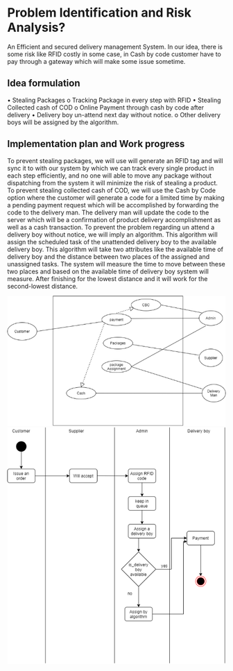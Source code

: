 # Problem Identification and Risk Analysis?

An Efficient and secured delivery management System. In our idea, there is some risk like RFID costly in some case, in Cash by code customer have to pay through a gateway which will make some issue sometime.

## Idea formulation
• Stealing Packages
o Tracking Package in every step with RFID
• Stealing Collected cash of COD
o Online Payment through cash by code after delivery
• Delivery boy un-attend next day without notice.
o Other delivery boys will be assigned by the algorithm.
## Implementation plan and Work progress
To prevent stealing packages, we will use will generate an RFID tag and will sync it to with our system by which we can track every single product in each step efficiently, and no one will able to move any package without dispatching from the system it will minimize the risk of stealing a product.
To prevent stealing collected cash of COD, we will use the Cash by Code option where the customer will generate a code for a limited time by making a pending payment request which will be accomplished by forwarding the code to the delivery man. The delivery man will update the code to the server which will be a confirmation of product delivery accomplishment as well as a cash transaction.
To prevent the problem regarding un attend a delivery boy without notice, we will imply an algorithm. This algorithm will assign the scheduled task of the unattended delivery boy to the available delivery boy. This algorithm will take two attributes like the available time of delivery boy and the distance between two places of the assigned and unassigned tasks. The system will measure the time to move between these two places and based on the available time of delivery boy system will measure. After finishing for the lowest distance and it will work for the second-lowest distance.

![use case diagram](usecase.png)
![activity diagram](activity.png)
